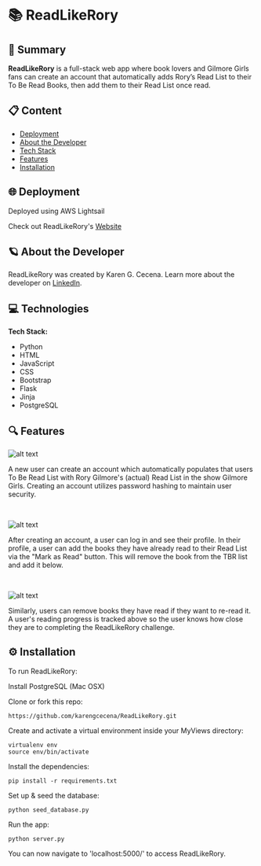 # 📚 ReadLikeRory

## 📖 Summary 

**ReadLikeRory** is a full-stack web app where book lovers and Gilmore Girls fans can create an account that automatically adds Rory’s Read List to their To Be Read Books, then add them to their Read List once read.

## 📋 Content
* [Deployment](#deployment)
* [About the Developer](#aboutme)
* [Tech Stack](#technologies)
* [Features](#features)
* [Installation](#installation)


## 🌐 <a name="deployment"></a>Deployment

Deployed using AWS Lightsail

Check out ReadLikeRory's [Website](http://34.217.109.198/)


## 🪐 <a name="aboutme"></a>About the Developer

ReadLikeRory was created by Karen G. Cecena. Learn more about the developer on [LinkedIn](https://www.linkedin.com/in/karengcecena).


## 💻 <a name="technologies"></a>Technologies

**Tech Stack:**

- Python
- HTML
- JavaScript
- CSS
- Bootstrap
- Flask
- Jinja
- PostgreSQL


## 🔍 <a name="features"></a>Features

![alt text](https://github.com/karengcecena/ReadLikeRory/blob/main/static/img/video1.gif "ReadLikeRory Login")

A new user can create an account which automatically populates that users To Be Read List with Rory Gilmore's (actual) Read List in the show Gilmore Girls. Creating an account utilizes password hashing to maintain user security. 

<br>

![alt text](https://github.com/karengcecena/ReadLikeRory/blob/main/static/img/video2a.gif "ReadLikeRory Profile Page")

After creating an account, a user can log in and see their profile. In their profile, a user can add the books they have already read to their Read List via the "Mark as Read" button. This will remove the book from the TBR list and add it below. 

<br>

![alt text](https://github.com/karengcecena/ReadLikeRory/blob/main/static/img/video2b.gif "ReadLikeRory Profile Page Progress Bar")

Similarly, users can remove books they have read if they want to re-read it. A user's reading progress is tracked above so the user knows how close they are to completing the ReadLikeRory challenge.


## ⚙️ <a name="installation"></a>Installation

To run ReadLikeRory:

Install PostgreSQL (Mac OSX)

Clone or fork this repo:

```
https://github.com/karengcecena/ReadLikeRory.git
```

Create and activate a virtual environment inside your MyViews directory:

```
virtualenv env
source env/bin/activate
```

Install the dependencies:

```
pip install -r requirements.txt
```

Set up & seed the database:

```
python seed_database.py
```

Run the app:

```
python server.py
```

You can now navigate to 'localhost:5000/' to access ReadLikeRory.